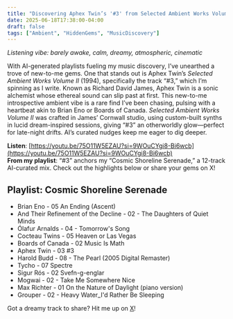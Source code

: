 ```yaml
---
title: "Discovering Aphex Twin’s '#3' from Selected Ambient Works Volume II – A Hidden Gem"
date: 2025-06-18T17:38:00-04:00
draft: false
tags: ["Ambient", "HiddenGems", "MusicDiscovery"]
---
```


*Listening vibe: barely awake, calm, dreamy, atmospheric, cinematic*

With AI-generated playlists fueling my music discovery, I’ve unearthed a trove of new-to-me gems. One that stands out is Aphex Twin’s *Selected Ambient Works Volume II* (1994), specifically the track “#3,” which I’m spinning as I write. Known as Richard David James, Aphex Twin is a sonic alchemist whose ethereal sound can slip past at first. This new-to-me introspective ambient vibe is a rare find I’ve been chasing, pulsing with a heartbeat akin to Brian Eno or Boards of Canada. *Selected Ambient Works Volume II* was crafted in James’ Cornwall studio, using custom-built synths in lucid dream-inspired sessions, giving “#3” an otherworldly glow—perfect for late-night drifts. AI’s curated nudges keep me eager to dig deeper.

**Listen**: [https://youtu.be/75O11W5EZAU?si=9WOuCYgi8-Bi6wcb](https://youtu.be/75O11W5EZAU?si=9WOuCYgi8-Bi6wcb)  
**From my playlist**: “#3” anchors my “Cosmic Shoreline Serenade,” a 12-track AI-curated mix. Check out the highlights below or share your gems on X!

## Playlist: Cosmic Shoreline Serenade
- Brian Eno - 05 An Ending (Ascent)
- And Their Refinement of the Decline - 02 - The Daughters of Quiet Minds
- Ólafur Arnalds - 04 - Tomorrow's Song
- Cocteau Twins - 05 Heaven or Las Vegas
- Boards of Canada - 02 Music Is Math
- Aphex Twin - 03 #3
- Harold Budd - 08 - The Pearl (2005 Digital Remaster)
- Tycho - 07 Spectre
- Sigur Rós - 02 Svefn-g-englar
- Mogwai - 02 - Take Me Somewhere Nice
- Max Richter - 01 On the Nature of Daylight (piano version)
- Grouper - 02 - Heavy Water_I'd Rather Be Sleeping

Got a dreamy track to share? Hit me up on [X](https://x.com/your-username)!